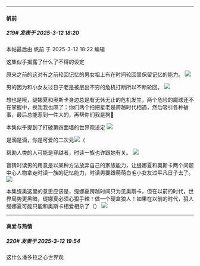 ﻿
*****

####  帆前  
##### 219#       发表于 2025-3-12 18:20

 本帖最后由 帆前 于 2025-3-12 18:22 编辑 

这集似乎揭露了什么了不得的设定

原来之前的这对有之前轮回记忆的男女祖上有在时间轮回里保留记忆的能力。
<img src="https://p.sda1.dev/22/89568dd6c6e7ba6adffde584f07a4a0a/Screenshot_20250312_173908_tv.danmaku.bili.jpg" referrerpolicy="no-referrer">

男的因为和小女友过日子老是被层出不穷的危机打断所以不断轮回。
<img src="https://p.sda1.dev/22/5ede2f3fda297eb09bc6e6b12de576ca/Screenshot_20250312_172320_tv.danmaku.bili.jpg" referrerpolicy="no-referrer">

想也是哦，缇娜夏和奥斯卡身边总是有无休无止的危机发生，两个危险的魔球还不在掌握中，换我我也麻了：你们两个扫把星老是跨越时代相遇，然后吸引各种破事，最后总能惹到一件大的，再帮你们我是狗👊

本集似乎提到了打破第四面墙的世界观设定
<img src="https://p.sda1.dev/22/dfb4f9f2c2d82ff5b12eab4582f3727a/Screenshot_20250312_173959_tv.danmaku.bili.jpg" referrerpolicy="no-referrer">

是滴是滴，你是可爱的二次元<img src="https://static.saraba1st.com/image/smiley/face2017/075.png" referrerpolicy="no-referrer">（

帮助人类的人可能是穿越者，时读一族也许跟她有关。
<img src="https://p.sda1.dev/22/803e400ae90a473f91e98b7f4636684c/Screenshot_20250312_174704_tv.danmaku.bili.jpg" referrerpolicy="no-referrer">

盲猜时读男的用意是以某种方法放弃自己的家族能力，让缇娜夏和奥斯卡两个问题中心人物拿走时读一族的记忆能力，时读男要跟萌萌白毛小女友过平凡日子去了。
<img src="https://p.sda1.dev/22/7150ba10c8fb6b20d1adb7bfe3aa395c/Screenshot_20250312_172018_tv.danmaku.bili.jpg" referrerpolicy="no-referrer">

本集缇奥这里的意思应该是，缇娜夏跨越时间只为见奥斯卡，但在以前的时代，世界局势更黑暗，缇娜夏必须心狠手辣！做一个硬盒狼人！如果在以前的时代，狠人缇娜夏可能只能和奥斯卡相爱相杀了（）
<img src="https://p.sda1.dev/22/583b229b62aae2db8d18fce6b686fa01/Screenshot_20250312_172808_tv.danmaku.bili.jpg" referrerpolicy="no-referrer">


*****

####  真爱与热情  
##### 220#       发表于 2025-3-12 19:54

这什么潘多拉之心世界观


